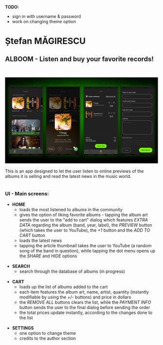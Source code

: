 **TODO:**

- sign in with username & password
- work on changing theme option

# Ștefan MĂGIRESCU

## ALBOOM - Listen and buy your favorite records!

<br>

![Screens](https://github.com/Magynon/ALBOOM/blob/main/doc/presentation.jpg?raw=true)

This is an app designed to let the user listen to online previews of the albums it is selling and read the latest news in the music world.
<br><br>

### **UI - Main screens:**

- **HOME**
  - loads the most listened to albums in the community
  - gives the option of liking favorite albums - tapping the album art sends the user to the "add to cart" dialog which features _EXTRA DATA_ regarding the album (band, year, label), the _PREVIEW_ button (which takes the user to YouTube), the _+1_ button and the _ADD TO CART_ button
  - loads the latest news
  - tapping the article thumbnail takes the user to YouTube (a random song of the band in question), while tapping the dot menu opens up the _SHARE_ and _HIDE_ options
    <br><br>
- **SEARCH**
  - search through the database of albums (in progress)
    <br><br>
- **CART**
  - loads up the list of albums added to the cart
  - each item features the album art, name, artist, quantity (instantly modifiable by using the +/- buttons) and price in dollars
  - the _REMOVE ALL_ buttons clears the list, while the _PAYMENT INFO_ button sends the user to the final dialog before sending the order
  - the total prices update instantly, according to the changes done to the list
    <br><br>
- **SETTINGS**
  - one option to change theme
  - credits to the author section
